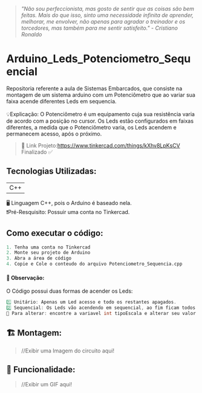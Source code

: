 > *"⁠Não sou perfeccionista, mas gosto de sentir que as coisas são bem feitas. Mais do que isso, sinto uma necessidade infinita de aprender, melhorar, me envolver, não apenas para agradar o treinador e os torcedores, mas também para me sentir satisfeito."* - *Cristiano Ronaldo*
# Arduino_Leds_Potenciometro_Sequencial
Repositoria referente a aula de Sistemas Embarcados, que consiste na montagem de um sistema arduino com um Potenciômetro que ao variar sua faixa acende diferentes Leds em sequencia.<br><br>
💡Explicação: O Potenciômetro é um equipamento cuja sua resistência varia de acordo com a posição no cursor. Os Leds estão configurados em faixas diferentes, a medida que o Potenciômetro varia, os Leds acendem e permanecem acesso, após o próximo.<br>
>🔗 Link Projeto:https://www.tinkercad.com/things/kXhv8LpKsCV <br>
>Finalizado ✅

## Tecnologias Utilizadas:
<table>
  <tr>
    <td> C++ </td>
  </tr>
</table>
🖥️ Linguagem C++, pois o Arduino é baseado nela. <br>
❗Pré-Resquisito: Possuir uma conta no Tinkercad.

## Como executar o código:
```Python
1. Tenha uma conta no Tinkercad
2. Monte seu projeto de Arduino
3. Abra a área de código
4. Copie e Cole o conteudo do arquivo Potenciometro_Sequencia.cpp
```
#### 🚨 Observação:
O Código possui duas formas de acender os Leds:
```CPP
1️⃣ Unitário: Apenas um Led acesso e todo os restantes apagados.
2️⃣ Sequencial: Os Leds vão acendendo em sequencial, ao fim ficam todos acessos.
🔀 Para alterar: encontre a variavel int tipoEscala e alterar seu valor: [1] ou [2].
```

## 🏗️ Montagem:
>//Exibir uma Imagem do circuito aqui!

## 🛞 Funcionalidade:
>//Exibir um GIF aqui!
